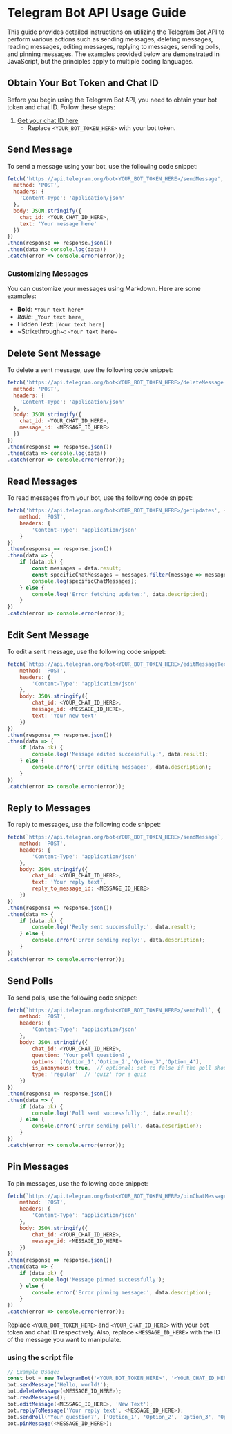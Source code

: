 # Telegram Bot API Usage Guide

This guide provides detailed instructions on utilizing the Telegram Bot API to perform various actions such as sending messages, deleting messages, reading messages, editing messages, replying to messages, sending polls, and pinning messages. The examples provided below are demonstrated in JavaScript, but the principles apply to multiple coding languages.

## Obtain Your Bot Token and Chat ID

Before you begin using the Telegram Bot API, you need to obtain your bot token and chat ID. Follow these steps:

1. [Get your chat ID here](https://api.telegram.org/bot<YOUR_BOT_TOKEN_HERE>/getUpdates)
   - Replace `<YOUR_BOT_TOKEN_HERE>` with your bot token.

## Send Message

To send a message using your bot, use the following code snippet:

```javascript
fetch('https://api.telegram.org/bot<YOUR_BOT_TOKEN_HERE>/sendMessage', {
  method: 'POST',
  headers: {
    'Content-Type': 'application/json'
  },
  body: JSON.stringify({
    chat_id: <YOUR_CHAT_ID_HERE>,
    text: 'Your message here'
  })
})
.then(response => response.json())
.then(data => console.log(data))
.catch(error => console.error(error));
```

### Customizing Messages

You can customize your messages using Markdown. Here are some examples:

- **Bold**: `*Your text here*`
- *Italic*: `_Your text here_`
- Hidden Text: `|Your text here|`
- ~Strikethrough~: `~Your text here~`

## Delete Sent Message

To delete a sent message, use the following code snippet:

```javascript
fetch('https://api.telegram.org/bot<YOUR_BOT_TOKEN_HERE>/deleteMessage', {
  method: 'POST',
  headers: {
    'Content-Type': 'application/json'
  },
  body: JSON.stringify({
    chat_id: <YOUR_CHAT_ID_HERE>,
    message_id: <MESSAGE_ID_HERE>
  })
})
.then(response => response.json())
.then(data => console.log(data))
.catch(error => console.error(error));
```

## Read Messages

To read messages from your bot, use the following code snippet:

```javascript
fetch('https://api.telegram.org/bot<YOUR_BOT_TOKEN_HERE>/getUpdates', {
    method: 'POST',
    headers: {
        'Content-Type': 'application/json'
    }
})
.then(response => response.json())
.then(data => {
    if (data.ok) {
        const messages = data.result;
        const specificChatMessages = messages.filter(message => message.message.chat.id === <YOUR_CHAT_ID_HERE>);
        console.log(specificChatMessages);
    } else {
        console.log('Error fetching updates:', data.description);
    }
})
.catch(error => console.error(error));
```

## Edit Sent Message

To edit a sent message, use the following code snippet:

```javascript
fetch(`https://api.telegram.org/bot<YOUR_BOT_TOKEN_HERE>/editMessageText`, {
    method: 'POST',
    headers: {
        'Content-Type': 'application/json'
    },
    body: JSON.stringify({
        chat_id: <YOUR_CHAT_ID_HERE>,
        message_id: <MESSAGE_ID_HERE>,
        text: 'Your new text'
    })
})
.then(response => response.json())
.then(data => {
    if (data.ok) {
        console.log('Message edited successfully:', data.result);
    } else {
        console.error('Error editing message:', data.description);
    }
})
.catch(error => console.error(error));
```

## Reply to Messages

To reply to messages, use the following code snippet:

```javascript
fetch(`https://api.telegram.org/bot<YOUR_BOT_TOKEN_HERE>/sendMessage`, {
    method: 'POST',
    headers: {
        'Content-Type': 'application/json'
    },
    body: JSON.stringify({
        chat_id: <YOUR_CHAT_ID_HERE>,
        text: 'Your reply text',
        reply_to_message_id: <MESSAGE_ID_HERE>
    })
})
.then(response => response.json())
.then(data => {
    if (data.ok) {
        console.log('Reply sent successfully:', data.result);
    } else {
        console.error('Error sending reply:', data.description);
    }
})
.catch(error => console.error(error));
```

## Send Polls

To send polls, use the following code snippet:

```javascript
fetch(`https://api.telegram.org/bot<YOUR_BOT_TOKEN_HERE>/sendPoll`, {
    method: 'POST',
    headers: {
        'Content-Type': 'application/json'
    },
    body: JSON.stringify({
        chat_id: <YOUR_CHAT_ID_HERE>,
        question: 'Your poll question?',
        options: ['Option_1','Option_2','Option_3','Option_4'],
        is_anonymous: true,  // optional: set to false if the poll should be public
        type: 'regular'  // 'quiz' for a quiz
    })
})
.then(response => response.json())
.then(data => {
    if (data.ok) {
        console.log('Poll sent successfully:', data.result);
    } else {
        console.error('Error sending poll:', data.description);
    }
})
.catch(error => console.error(error));
```

## Pin Messages

To pin messages, use the following code snippet:

```javascript
fetch(`https://api.telegram.org/bot<YOUR_BOT_TOKEN_HERE>/pinChatMessage`, {
    method: 'POST',
    headers: {
        'Content-Type': 'application/json'
    },
    body: JSON.stringify({
        chat_id: <YOUR_CHAT_ID_HERE>,
        message_id: <MESSAGE_ID_HERE>
    })
})
.then(response => response.json())
.then(data => {
    if (data.ok) {
        console.log('Message pinned successfully');
    } else {
        console.error('Error pinning message:', data.description);
    }
})
.catch(error => console.error(error));
```

Replace `<YOUR_BOT_TOKEN_HERE>` and `<YOUR_CHAT_ID_HERE>` with your bot token and chat ID respectively. Also, replace `<MESSAGE_ID_HERE>` with the ID of the message you want to manipulate.
### using the script file 
```javascript
// Example Usage:
const bot = new TelegramBot('<YOUR_BOT_TOKEN_HERE>', '<YOUR_CHAT_ID_HERE>');
bot.sendMessage('Hello, world!');
bot.deleteMessage(<MESSAGE_ID_HERE>);
bot.readMessages();
bot.editMessage(<MESSAGE_ID_HERE>, 'New Text');
bot.replyToMessage('Your reply text', <MESSAGE_ID_HERE>);
bot.sendPoll('Your question?', ['Option_1', 'Option_2', 'Option_3', 'Option_4']);
bot.pinMessage(<MESSAGE_ID_HERE>);
```
